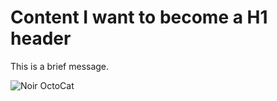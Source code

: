# Content I want to become a H1 header

This is a brief message.

![Noir OctoCat](https://octodex.github.com/images/privateinvestocat.jpg)
